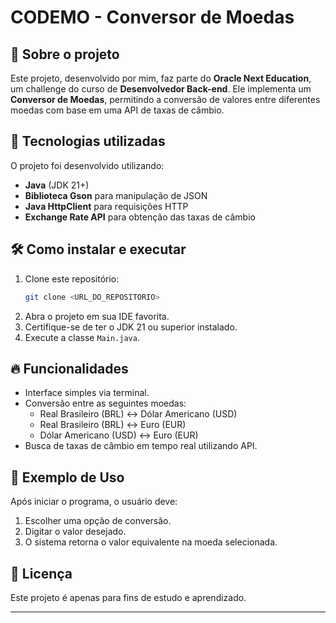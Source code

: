 # CODEMO - Conversor de Moedas

## 📌 Sobre o projeto
Este projeto, desenvolvido por mim, faz parte do **Oracle Next Education**, um challenge do curso de **Desenvolvedor Back-end**. Ele implementa um **Conversor de Moedas**, permitindo a conversão de valores entre diferentes moedas com base em uma API de taxas de câmbio.

## 🚀 Tecnologias utilizadas
O projeto foi desenvolvido utilizando:
- **Java** (JDK 21+)
- **Biblioteca Gson** para manipulação de JSON
- **Java HttpClient** para requisições HTTP
- **Exchange Rate API** para obtenção das taxas de câmbio

## 🛠 Como instalar e executar
1. Clone este repositório:
   ```bash
   git clone <URL_DO_REPOSITORIO>
   ```
2. Abra o projeto em sua IDE favorita.
3. Certifique-se de ter o JDK 21 ou superior instalado.
4. Execute a classe `Main.java`.

## 🔥 Funcionalidades
- Interface simples via terminal.
- Conversão entre as seguintes moedas:
  - Real Brasileiro (BRL) ↔ Dólar Americano (USD)
  - Real Brasileiro (BRL) ↔ Euro (EUR)
  - Dólar Americano (USD) ↔ Euro (EUR)
- Busca de taxas de câmbio em tempo real utilizando API.

## 📖 Exemplo de Uso
Após iniciar o programa, o usuário deve:
1. Escolher uma opção de conversão.
2. Digitar o valor desejado.
3. O sistema retorna o valor equivalente na moeda selecionada.

## 📜 Licença
Este projeto é apenas para fins de estudo e aprendizado.

---
